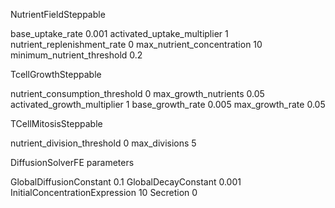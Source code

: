 NutrientFieldSteppable	

  base_uptake_rate	0.001
	activated_uptake_multiplier 	1
	nutrient_replenishment_rate 	0
	max_nutrient_concentration 	10
	minimum_nutrient_threshold	0.2
 
TcellGrowthSteppable	

  nutrient_consumption_threshold 	0
	max_growth_nutrients 	0.05
	activated_growth_multiplier	1
	base_growth_rate 	0.005
	max_growth_rate 	0.05
 
TCellMitosisSteppable	

  nutrient_division_threshold 	0
	max_divisions 	5
 
DiffusionSolverFE parameters	

  GlobalDiffusionConstant	0.1
	GlobalDecayConstant	0.001
	InitialConcentrationExpression	10
	Secretion	0
